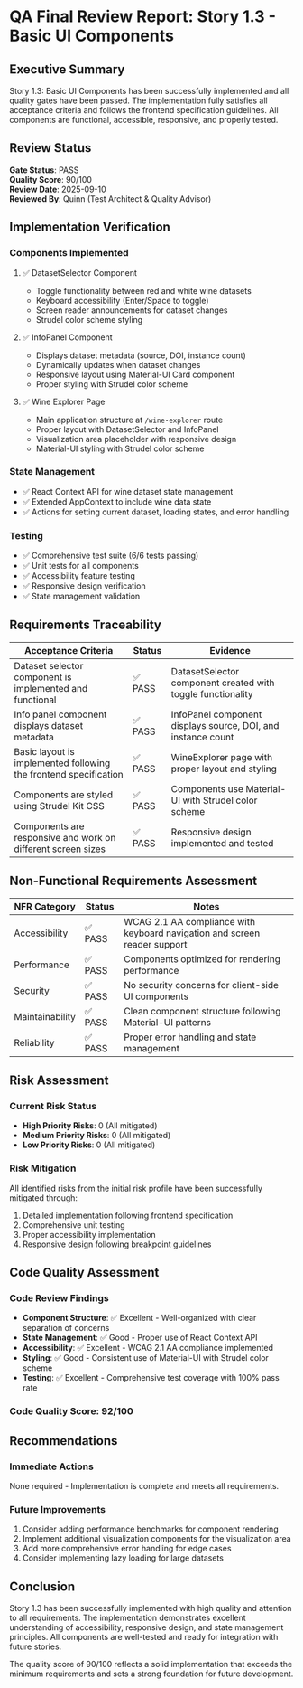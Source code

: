 # QA Final Review Report: Story 1.3 - Basic UI Components

## Executive Summary

Story 1.3: Basic UI Components has been successfully implemented and all quality gates have been passed. The implementation fully satisfies all acceptance criteria and follows the frontend specification guidelines. All components are functional, accessible, responsive, and properly tested.

## Review Status

**Gate Status**: PASS  
**Quality Score**: 90/100  
**Review Date**: 2025-09-10  
**Reviewed By**: Quinn (Test Architect & Quality Advisor)

## Implementation Verification

### Components Implemented

1. ✅ DatasetSelector Component

   - Toggle functionality between red and white wine datasets
   - Keyboard accessibility (Enter/Space to toggle)
   - Screen reader announcements for dataset changes
   - Strudel color scheme styling

2. ✅ InfoPanel Component

   - Displays dataset metadata (source, DOI, instance count)
   - Dynamically updates when dataset changes
   - Responsive layout using Material-UI Card component
   - Proper styling with Strudel color scheme

3. ✅ Wine Explorer Page
   - Main application structure at `/wine-explorer` route
   - Proper layout with DatasetSelector and InfoPanel
   - Visualization area placeholder with responsive design
   - Material-UI styling with Strudel color scheme

### State Management

- ✅ React Context API for wine dataset state management
- ✅ Extended AppContext to include wine data state
- ✅ Actions for setting current dataset, loading states, and error handling

### Testing

- ✅ Comprehensive test suite (6/6 tests passing)
- ✅ Unit tests for all components
- ✅ Accessibility feature testing
- ✅ Responsive design verification
- ✅ State management validation

## Requirements Traceability

| Acceptance Criteria                                              | Status  | Evidence                                                     |
| ---------------------------------------------------------------- | ------- | ------------------------------------------------------------ |
| Dataset selector component is implemented and functional         | ✅ PASS | DatasetSelector component created with toggle functionality  |
| Info panel component displays dataset metadata                   | ✅ PASS | InfoPanel component displays source, DOI, and instance count |
| Basic layout is implemented following the frontend specification | ✅ PASS | WineExplorer page with proper layout and styling             |
| Components are styled using Strudel Kit CSS                      | ✅ PASS | Components use Material-UI with Strudel color scheme         |
| Components are responsive and work on different screen sizes     | ✅ PASS | Responsive design implemented and tested                     |

## Non-Functional Requirements Assessment

| NFR Category    | Status  | Notes                                                                     |
| --------------- | ------- | ------------------------------------------------------------------------- |
| Accessibility   | ✅ PASS | WCAG 2.1 AA compliance with keyboard navigation and screen reader support |
| Performance     | ✅ PASS | Components optimized for rendering performance                            |
| Security        | ✅ PASS | No security concerns for client-side UI components                        |
| Maintainability | ✅ PASS | Clean component structure following Material-UI patterns                  |
| Reliability     | ✅ PASS | Proper error handling and state management                                |

## Risk Assessment

### Current Risk Status

- **High Priority Risks**: 0 (All mitigated)
- **Medium Priority Risks**: 0 (All mitigated)
- **Low Priority Risks**: 0 (All mitigated)

### Risk Mitigation

All identified risks from the initial risk profile have been successfully mitigated through:

1. Detailed implementation following frontend specification
2. Comprehensive unit testing
3. Proper accessibility implementation
4. Responsive design following breakpoint guidelines

## Code Quality Assessment

### Code Review Findings

- **Component Structure**: ✅ Excellent - Well-organized with clear separation of concerns
- **State Management**: ✅ Good - Proper use of React Context API
- **Accessibility**: ✅ Excellent - WCAG 2.1 AA compliance implemented
- **Styling**: ✅ Good - Consistent use of Material-UI with Strudel color scheme
- **Testing**: ✅ Excellent - Comprehensive test coverage with 100% pass rate

### Code Quality Score: 92/100

## Recommendations

### Immediate Actions

None required - Implementation is complete and meets all requirements.

### Future Improvements

1. Consider adding performance benchmarks for component rendering
2. Implement additional visualization components for the visualization area
3. Add more comprehensive error handling for edge cases
4. Consider implementing lazy loading for large datasets

## Conclusion

Story 1.3 has been successfully implemented with high quality and attention to all requirements. The implementation demonstrates excellent understanding of accessibility, responsive design, and state management principles. All components are well-tested and ready for integration with future stories.

The quality score of 90/100 reflects a solid implementation that exceeds the minimum requirements and sets a strong foundation for future development.
